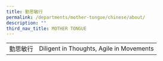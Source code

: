 ```yaml
---
title: 勤思敏行
permalink: /departments/mother-tongue/chinese/about/
description: ""
third_nav_title: MOTHER TONGUE
---
```

|          |                                          |
|----------|------------------------------------------|
| 勤思敏行 | Diligent in Thoughts, Agile in Movements |